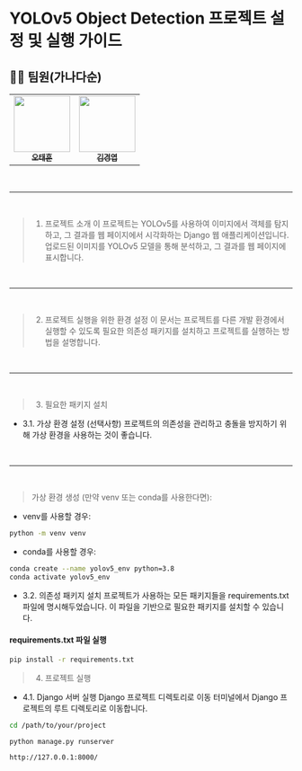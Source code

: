# YOLOv5 Object Detection 프로젝트 설정 및 실행 가이드


## 🧑‍🦲 팀원(가나다순)

<table>
  <tbody>
    <tr>
      <td align="center"><a href="https://github.com/RosieOh"><img src="https://github.com/SP0F0/.github/assets/62829894/89996fac-c626-44e8-ba10-3dcc17252079" width="100px;" alt=""/><br /><sub><b>오태훈</b></sub></a><br /></td>
      <td align="center"><a href="https://github.com/sendjin5"><img src="https://github.com/SP0F0/.github/assets/62829894/fc0c73b5-3bdc-4edf-8c7f-b7b8eff9bf67" width="100px;" alt=""/><br /><sub><b>김경엽</b></sub></a><br /></td>
    </tr>
  </tbody>
</table>

<br/>
<hr/>
<br/>

> 1. 프로젝트 소개
이 프로젝트는 YOLOv5를 사용하여 이미지에서 객체를 탐지하고, 그 결과를 웹 페이지에서 시각화하는 Django 웹 애플리케이션입니다. 업로드된 이미지를 YOLOv5 모델을 통해 분석하고, 그 결과를 웹 페이지에 표시합니다.

<br/>
<hr/>
<br/>

> 2. 프로젝트 실행을 위한 환경 설정
이 문서는 프로젝트를 다른 개발 환경에서 실행할 수 있도록 필요한 의존성 패키지를 설치하고 프로젝트를 실행하는 방법을 설명합니다.

<br/>
<hr/>
<br/>

> 3. 필요한 패키지 설치
 - 3.1. 가상 환경 설정 (선택사항)
프로젝트의 의존성을 관리하고 충돌을 방지하기 위해 가상 환경을 사용하는 것이 좋습니다.

<br/>
<hr/>
<br/>

> 가상 환경 생성 (만약 venv 또는 conda를 사용한다면):
 - venv를 사용할 경우:
```bash
python -m venv venv
```


 - conda를 사용할 경우:
``` bash
conda create --name yolov5_env python=3.8
conda activate yolov5_env
```

 - 3.2. 의존성 패키지 설치
프로젝트가 사용하는 모든 패키지들을 requirements.txt 파일에 명시해두었습니다. 이 파일을 기반으로 필요한 패키지를 설치할 수 있습니다.

#### requirements.txt 파일 실행

```bash
pip install -r requirements.txt
```

> 4. 프로젝트 실행
 - 4.1. Django 서버 실행
 Django 프로젝트 디렉토리로 이동 터미널에서 Django 프로젝트의 루트 디렉토리로 이동합니다.

``` bash
cd /path/to/your/project
```

``` bash
python manage.py runserver
```

```bash
http://127.0.0.1:8000/
```
